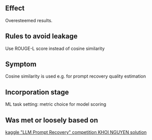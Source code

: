 ## Effect
Overesteemed results.
## Rules to avoid leakage
Use ROUGE-L score instead of cosine similarity
## Symptom
Cosine similarity is used e.g. for prompt recovery quality estimation
## Incorporation stage
ML task setting: metric choice for model scoring
## Was met or loosely based on
[kaggle "LLM Prompt Recovery" competition KHOI NGUYEN solution](https://www.kaggle.com/competitions/llm-prompt-recovery/discussion/494343)